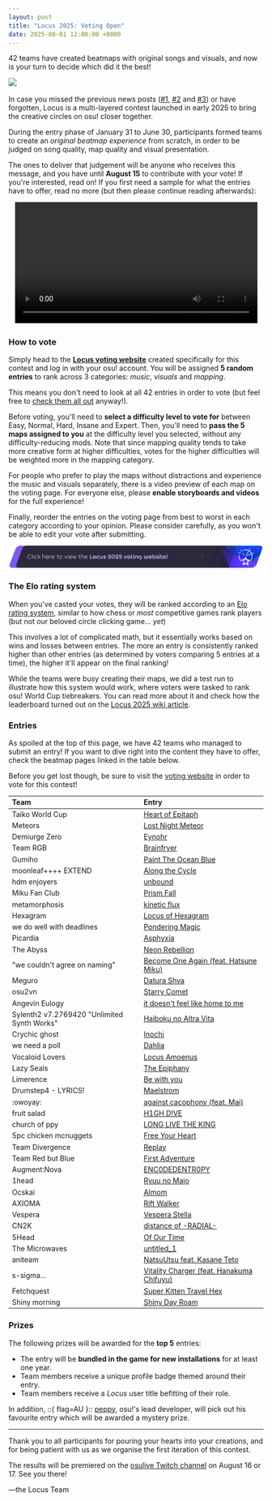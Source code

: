 ```yaml
---
layout: post
title: "Locus 2025: Voting Open"
date: 2025-08-01 12:00:00 +0000
---
```


42 teams have created beatmaps with original songs and visuals, and now is your turn to decide which did it the best!

![](/wiki/Contests/Locus/2025/img/banner.jpg)

In case you missed the previous news posts ([#1](https://osu.ppy.sh/home/news/2025-01-31-locus), [#2](https://osu.ppy.sh/home/news/2025-04-14-locus-2025-update-1) and [#3](https://osu.ppy.sh/home/news/2025-06-03-locus-2025-update-2)) or have forgotten, Locus is a multi-layered contest launched in early 2025 to bring the creative circles on osu! closer together.

During the entry phase of January 31 to June 30, participants formed teams to create an *original beatmap experience* from scratch, in order to be judged on song quality, map quality and visual presentation.

The ones to deliver that judgement will be anyone who receives this message, and you have until **August 15** to contribute with your vote! If you're interested, read on! If you first need a sample for what the entries have to offer, read no more (but then please continue reading afterwards):

<div align="center" class="osu-md__paragraph">
    <video width="95%" controls>
        <source src="https://assets.ppy.sh/media/news/2025-08-01-locus-entry-reel.mp4" type="video/mp4" preload="none">
    </video>
</div>

### How to vote

Simply head to the [**Locus voting website**](https://locus.yui.tv/vote) created specifically for this contest and log in with your osu! account. You will be assigned **5 random entries** to rank across 3 categories: *music*, *visuals* and *mapping*.

This means you don't need to look at all 42 entries in order to vote (but feel free to [check them all out](#entries) anyway!).

Before voting, you'll need to **select a difficulty level to vote for** between Easy, Normal, Hard, Insane and Expert. Then, you'll need to **pass the 5 maps assigned to you** at the difficulty level you selected, without any difficulty-reducing mods. Note that since mapping quality tends to take more creative form at higher difficulties, votes for the higher difficulties will be weighted more in the mapping category.

For people who prefer to play the maps without distractions and experience the music and visuals separately, there is a video preview of each map on the voting page. For everyone else, please **enable storyboards and videos** for the full experience!

Finally, reorder the entries on the voting page from best to worst in each category according to your opinion. Please consider carefully, as you won't be able to edit your vote after submitting.

[![Voting page](/wiki/shared/news/2025-08-01-locus-2025-voting-open/voting-banner.png)](https://locus.yui.tv/vote)

### The Elo rating system

When you've casted your votes, they will be ranked according to an [Elo rating system](https://en.wikipedia.org/wiki/Elo_rating_system), similar to how chess or *most* competitive games rank players (but not our beloved circle clicking game... *yet*)

This involves a lot of complicated math, but it essentially works based on wins and losses between entries. The more an entry is consistently ranked higher than other entries (as determined by voters comparing 5 entries at a time), the higher it'll appear on the final ranking!

While the teams were busy creating their maps, we did a test run to illustrate how this system would work, where voters were tasked to rank osu! World Cup tiebreakers. You can read more about it and check how the leaderboard turned out on the [Locus 2025 wiki article](/wiki/Contests/Locus/2025#trial-voting).

### Entries

As spoiled at the top of this page, we have 42 teams who managed to submit an entry! If you want to dive right into the content they have to offer, check the beatmap pages linked in the table below.

Before you get lost though, be sure to visit the [voting website](https://locus.yui.tv/vote) in order to vote for this contest!

| Team | Entry |
| :-- | :-- |
| Taiko World Cup | [Heart of Epitaph](https://osu.ppy.sh/beatmapsets/https://osu.ppy.sh/beatmapsets/2412283) |
| Meteors | [Lost Night Meteor](https://osu.ppy.sh/beatmapsets/https://osu.ppy.sh/beatmapsets/2412691) |
| Demiurge Zero | [Eynohr](https://osu.ppy.sh/beatmapsets/https://osu.ppy.sh/beatmapsets/2412250) |
| Team RGB | [Brainfryer](https://osu.ppy.sh/beatmapsets/https://osu.ppy.sh/beatmapsets/2412287) |
| Gumiho | [Paint The Ocean Blue](https://osu.ppy.sh/beatmapsets/https://osu.ppy.sh/beatmapsets/2412259) |
| moonleaf++++ EXTEND | [Along the Cycle](https://osu.ppy.sh/beatmapsets/https://osu.ppy.sh/beatmapsets/2412269) |
| hdm enjoyers | [unbound](https://osu.ppy.sh/beatmapsets/https://osu.ppy.sh/beatmapsets/2412346) |
| Miku Fan Club | [Prism Fall](https://osu.ppy.sh/beatmapsets/https://osu.ppy.sh/beatmapsets/2412267) |
| metamorphosis | [kinetic flux](https://osu.ppy.sh/beatmapsets/2412316) |
| Hexagram | [Locus of Hexagram](https://osu.ppy.sh/beatmapsets/https://osu.ppy.sh/beatmapsets/2412260) |
| we do well with deadlines | [Pondering Magic](https://osu.ppy.sh/beatmapsets/https://osu.ppy.sh/beatmapsets/2412293) |
| Picardia | [Asphyxia](https://osu.ppy.sh/beatmapsets/https://osu.ppy.sh/beatmapsets/2412274) |
| The Abyss | [Neon Rebellion](https://osu.ppy.sh/beatmapsets/https://osu.ppy.sh/beatmapsets/2412288) |
| "we couldn't agree on naming" | [Become One Again (feat. Hatsune Miku)](https://osu.ppy.sh/beatmapsets/https://osu.ppy.sh/beatmapsets/2412365) |
| Meguro | [Datura Shva](https://osu.ppy.sh/beatmapsets/https://osu.ppy.sh/beatmapsets/2412263) |
| osu2vn | [Starry Comet](https://osu.ppy.sh/beatmapsets/https://osu.ppy.sh/beatmapsets/2412271) |
| Angevin Eulogy | [it doesn't feel like home to me](https://osu.ppy.sh/beatmapsets/https://osu.ppy.sh/beatmapsets/2412237) |
| Sylenth2 v7.2769420 "Unlimited Synth Works" | [Haiboku no Altra Vita](https://osu.ppy.sh/beatmapsets/https://osu.ppy.sh/beatmapsets/2412331) |
| Crychic ghost | [Inochi](https://osu.ppy.sh/beatmapsets/https://osu.ppy.sh/beatmapsets/2412248) |
| we need a poll | [Dahlia](https://osu.ppy.sh/beatmapsets/https://osu.ppy.sh/beatmapsets/2412294) |
| Vocaloid Lovers | [Locus Amoenus](https://osu.ppy.sh/beatmapsets/https://osu.ppy.sh/beatmapsets/2412292) |
| Lazy Seals | [The Epiphany](https://osu.ppy.sh/beatmapsets/https://osu.ppy.sh/beatmapsets/2412261) |
| Limerence | [Be with you](https://osu.ppy.sh/beatmapsets/https://osu.ppy.sh/beatmapsets/2412323) |
| Drumstep4 - LYRICS! | [Maelstrom](https://osu.ppy.sh/beatmapsets/https://osu.ppy.sh/beatmapsets/2412254) |
| :owoyay: | [against cacophony (feat. Mai)](https://osu.ppy.sh/beatmapsets/https://osu.ppy.sh/beatmapsets/2412236) |
| fruit salad | [H1GH D!VE](https://osu.ppy.sh/beatmapsets/https://osu.ppy.sh/beatmapsets/2412255) |
| church of ppy | [LONG LIVE THE KING](https://osu.ppy.sh/beatmapsets/https://osu.ppy.sh/beatmapsets/2412245) |
| 5pc chicken mcnuggets | [Free Your Heart](https://osu.ppy.sh/beatmapsets/https://osu.ppy.sh/beatmapsets/2412235) |
| Team Divergence | [Replay](https://osu.ppy.sh/beatmapsets/https://osu.ppy.sh/beatmapsets/2412321) |
| Team Red but Blue | [First Adventure](https://osu.ppy.sh/beatmapsets/https://osu.ppy.sh/beatmapsets/2412285) |
| Augment:Nova | [ENC0DEDENTR0PY](https://osu.ppy.sh/beatmapsets/https://osu.ppy.sh/beatmapsets/2412246) |
| 1head | [Ryuu no Majo](https://osu.ppy.sh/beatmapsets/https://osu.ppy.sh/beatmapsets/2412231) |
| Ocskai | [Almom](https://osu.ppy.sh/beatmapsets/https://osu.ppy.sh/beatmapsets/2412270) |
| AXIOMA | [Rift Walker](https://osu.ppy.sh/beatmapsets/https://osu.ppy.sh/beatmapsets/2412244) |
| Vespera | [Vespera Stella](https://osu.ppy.sh/beatmapsets/https://osu.ppy.sh/beatmapsets/2412328) |
| CN2K | [distance of -RADIAL-](https://osu.ppy.sh/beatmapsets/https://osu.ppy.sh/beatmapsets/2412247) |
| 5Head | [Of Our Time](https://osu.ppy.sh/beatmapsets/https://osu.ppy.sh/beatmapsets/2412232) |
| The Microwaves | [untitled_1](https://osu.ppy.sh/beatmapsets/https://osu.ppy.sh/beatmapsets/2412290) |
| aniteam | [NatsuUtsu feat. Kasane Teto](https://osu.ppy.sh/beatmapsets/https://osu.ppy.sh/beatmapsets/2412239) |
| s-sigma... | [Vitality Charger (feat. Hanakuma Chifuyu)](https://osu.ppy.sh/beatmapsets/https://osu.ppy.sh/beatmapsets/2412277) |
| Fetchquest | [Super Kitten Travel Hex](https://osu.ppy.sh/beatmapsets/https://osu.ppy.sh/beatmapsets/2412252) |
| Shiny morning | [Shiny Day Roam](https://osu.ppy.sh/beatmapsets/https://osu.ppy.sh/beatmapsets/2412281) |

### Prizes

The following prizes will be awarded for the **top 5** entries:

- The entry will be **bundled in the game for new installations** for at least one year.
- Team members receive a unique profile badge themed around their entry.
- Team members receive a *Locus* user title befitting of their role.

In addition, ::{ flag=AU }:: [peppy](https://osu.ppy.sh/users/2), osu!'s lead developer, will pick out his favourite entry which will be awarded a mystery prize.

---

Thank you to all participants for pouring your hearts into your creations, and for being patient with us as we organise the first iteration of this contest.

The results will be premiered on the [osulive Twitch channel](https://twitch.tv/osulive) on August 16 or 17. See you there!

—the Locus Team
